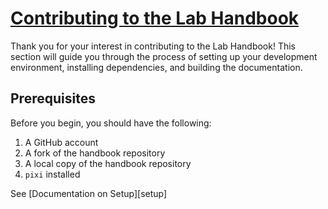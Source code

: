 # [Contributing to the Lab Handbook](#contributing-to-the-lab-handbook)

Thank you for your interest in contributing to the Lab Handbook! This section will guide you through the process of setting up your development environment, installing dependencies, and building the documentation.

## Prerequisites

Before you begin, you should have the following:

1. A GitHub account
2. A fork of the handbook repository
3. A local copy of the handbook repository
4. `pixi` installed

See [Documentation on Setup][setup]
